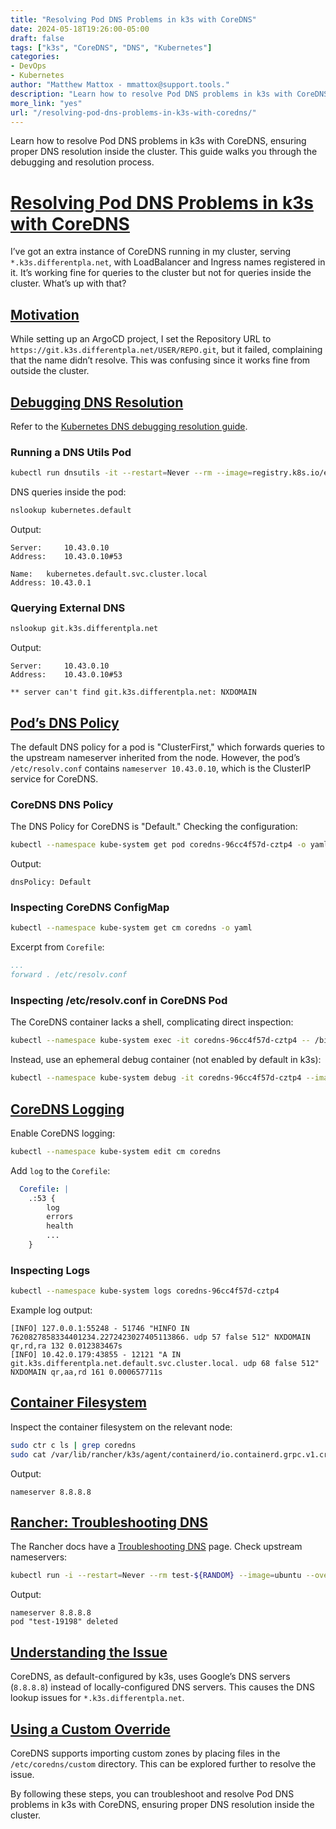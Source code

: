 ```yaml
---
title: "Resolving Pod DNS Problems in k3s with CoreDNS"
date: 2024-05-18T19:26:00-05:00
draft: false
tags: ["k3s", "CoreDNS", "DNS", "Kubernetes"]
categories:
- DevOps
- Kubernetes
author: "Matthew Mattox - mmattox@support.tools."
description: "Learn how to resolve Pod DNS problems in k3s with CoreDNS, ensuring proper DNS resolution inside the cluster."
more_link: "yes"
url: "/resolving-pod-dns-problems-in-k3s-with-coredns/"
---
```


Learn how to resolve Pod DNS problems in k3s with CoreDNS, ensuring proper DNS resolution inside the cluster. This guide walks you through the debugging and resolution process.

<!--more-->

# [Resolving Pod DNS Problems in k3s with CoreDNS](#resolving-pod-dns-problems-in-k3s-with-coredns)

I’ve got an extra instance of CoreDNS running in my cluster, serving `*.k3s.differentpla.net`, with LoadBalancer and Ingress names registered in it. It’s working fine for queries to the cluster but not for queries inside the cluster. What’s up with that?

## [Motivation](#motivation)

While setting up an ArgoCD project, I set the Repository URL to `https://git.k3s.differentpla.net/USER/REPO.git`, but it failed, complaining that the name didn’t resolve. This was confusing since it works fine from outside the cluster.

## [Debugging DNS Resolution](#debugging-dns-resolution)

Refer to the [Kubernetes DNS debugging resolution guide](https://kubernetes.io/docs/tasks/administer-cluster/dns-debugging-resolution/).

### Running a DNS Utils Pod

```bash
kubectl run dnsutils -it --restart=Never --rm --image=registry.k8s.io/e2e-test-images/jessie-dnsutils:1.3 -- /bin/bash
```

DNS queries inside the pod:

```bash
nslookup kubernetes.default
```

Output:

```
Server:		10.43.0.10
Address:	10.43.0.10#53

Name:	kubernetes.default.svc.cluster.local
Address: 10.43.0.1
```

### Querying External DNS

```bash
nslookup git.k3s.differentpla.net
```

Output:

```
Server:		10.43.0.10
Address:	10.43.0.10#53

** server can't find git.k3s.differentpla.net: NXDOMAIN
```

## [Pod’s DNS Policy](#pods-dns-policy)

The default DNS policy for a pod is "ClusterFirst," which forwards queries to the upstream nameserver inherited from the node. However, the pod’s `/etc/resolv.conf` contains `nameserver 10.43.0.10`, which is the ClusterIP service for CoreDNS.

### CoreDNS DNS Policy

The DNS Policy for CoreDNS is "Default." Checking the configuration:

```bash
kubectl --namespace kube-system get pod coredns-96cc4f57d-cztp4 -o yaml | grep dnsPolicy
```

Output:

```
dnsPolicy: Default
```

### Inspecting CoreDNS ConfigMap

```bash
kubectl --namespace kube-system get cm coredns -o yaml
```

Excerpt from `Corefile`:

```yaml
...
forward . /etc/resolv.conf
```

### Inspecting /etc/resolv.conf in CoreDNS Pod

The CoreDNS container lacks a shell, complicating direct inspection:

```bash
kubectl --namespace kube-system exec -it coredns-96cc4f57d-cztp4 -- /bin/sh
```

Instead, use an ephemeral debug container (not enabled by default in k3s):

```bash
kubectl --namespace kube-system debug -it coredns-96cc4f57d-cztp4 --image=busybox
```

## [CoreDNS Logging](#coredns-logging)

Enable CoreDNS logging:

```bash
kubectl --namespace kube-system edit cm coredns
```

Add `log` to the `Corefile`:

```yaml
  Corefile: |
    .:53 {
        log
        errors
        health
        ...
    }
```

### Inspecting Logs

```bash
kubectl --namespace kube-system logs coredns-96cc4f57d-cztp4
```

Example log output:

```
[INFO] 127.0.0.1:55248 - 51746 "HINFO IN 7620827858334401234.2272423027405113866. udp 57 false 512" NXDOMAIN qr,rd,ra 132 0.012383467s
[INFO] 10.42.0.179:43855 - 12121 "A IN git.k3s.differentpla.net.default.svc.cluster.local. udp 68 false 512" NXDOMAIN qr,aa,rd 161 0.000657711s
```

## [Container Filesystem](#container-filesystem)

Inspect the container filesystem on the relevant node:

```bash
sudo ctr c ls | grep coredns
sudo cat /var/lib/rancher/k3s/agent/containerd/io.containerd.grpc.v1.cri/sandboxes/304b.../resolv.conf
```

Output:

```
nameserver 8.8.8.8
```

## [Rancher: Troubleshooting DNS](#rancher-troubleshooting-dns)

The Rancher docs have a [Troubleshooting DNS](https://rancher.com/docs/k3s/latest/en/advanced/#troubleshooting-dns) page. Check upstream nameservers:

```bash
kubectl run -i --restart=Never --rm test-${RANDOM} --image=ubuntu --overrides='{"kind":"Pod", "apiVersion":"v1", "spec": {"dnsPolicy":"Default"}}' -- sh -c 'cat /etc/resolv.conf'
```

Output:

```
nameserver 8.8.8.8
pod "test-19198" deleted
```

## [Understanding the Issue](#understanding-the-issue)

CoreDNS, as default-configured by k3s, uses Google’s DNS servers (`8.8.8.8`) instead of locally-configured DNS servers. This causes the DNS lookup issues for `*.k3s.differentpla.net`.

## [Using a Custom Override](#using-a-custom-override)

CoreDNS supports importing custom zones by placing files in the `/etc/coredns/custom` directory. This can be explored further to resolve the issue.

By following these steps, you can troubleshoot and resolve Pod DNS problems in k3s with CoreDNS, ensuring proper DNS resolution inside the cluster.
